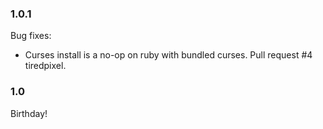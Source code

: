 ### 1.0.1

Bug fixes:

* Curses install is a no-op on ruby with bundled curses.  Pull request #4
  tiredpixel.

### 1.0

Birthday!

